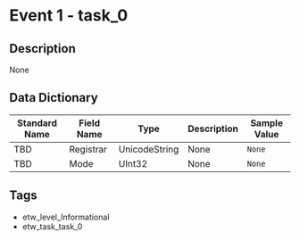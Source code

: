 # Event 1 - task_0

## Description
None

## Data Dictionary
|Standard Name|Field Name|Type|Description|Sample Value|
|---|---|---|---|---|
|TBD|Registrar|UnicodeString|None|`None`|
|TBD|Mode|UInt32|None|`None`|

## Tags
* etw_level_Informational
* etw_task_task_0